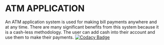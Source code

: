 # ATM APPLICATION


An ATM application system is used for making bill payments anywhere and at any time. 
There are many significant benefits from this system because it is a cash-less methodology. 
The user can add cash into their account and use them to make their payments.
[![Codacy Badge](https://app.codacy.com/project/badge/Grade/6f9c0eaa4e5444e8848a46ea757d1b48)](https://www.codacy.com/gh/Vinaykumarmogunuru/ATM_application/dashboard?utm_source=github.com&amp;utm_medium=referral&amp;utm_content=Vinaykumarmogunuru/ATM_application&amp;utm_campaign=Badge_Grade)
